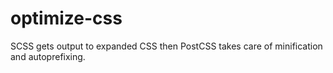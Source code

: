 # optimize-css

SCSS gets output to expanded CSS then PostCSS takes care of minification and autoprefixing.
